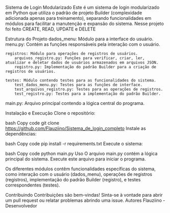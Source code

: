 Sistema de Login Modularizado
Este é um sistema de login modularizado em Python que utiliza o padrão de projeto Builder (complexidade adicionada apenas para treinamento), separando funcionalidades em módulos para facilitar a manutenção e expansão do sistema.
Nesse projeto foi feito CREATE, READ, UPDATE e DELETE

Estrutura do Projeto
    dados_menu: Módulo para a interface do usuário.
        menu.py: Contém as funções responsáveis pela interação com o usuário.

    registros: Módulo para operações de registros de usuários.
        arquivos_registro.py: Funções para verificar, criar, ler, atualizar e deletar dados de usuários armazenados em arquivos JSON.
        registro.py: Implementação do padrão Builder para a criação de registros de usuários.

    testes: Módulo contendo testes para as funcionalidades do sistema.
        test_dados_menu.py: Testes para as funções de interface.
        test_arquivos_registro.py: Testes para as operações de registros.
        test_registro.py: Testes para a implementação do padrão Builder.

main.py: Arquivo principal contendo a lógica central do programa.

Instalação e Execução
Clone o repositório:

bash
Copy code
git clone https://github.com/Flauziino/Sistema_de_login_completo
Instale as dependências:

bash
Copy code
pip install -r requirements.txt
Execute o sistema:

bash
Copy code
python main.py
Uso
O arquivo main.py contém a lógica principal do sistema. Execute este arquivo para iniciar o programa.

Os diferentes módulos contêm funcionalidades específicas do sistema, como interação com o usuário (dados_menu), operações de registros (registros), implementação do padrão Builder (registro), e testes correspondentes (testes).

Contribuindo
Contribuições são bem-vindas! Sinta-se à vontade para abrir um pull request ou relatar problemas abrindo uma issue.
Autores
Flauziino - Desenvolvedor